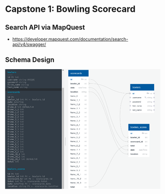 # Capstone 1: Bowling Scorecard

## Search API via MapQuest

-   https://developer.mapquest.com/documentation/search-api/v4/swagger/

## Schema Design

![Image of schema](bowling_scorecard_schema.png)
